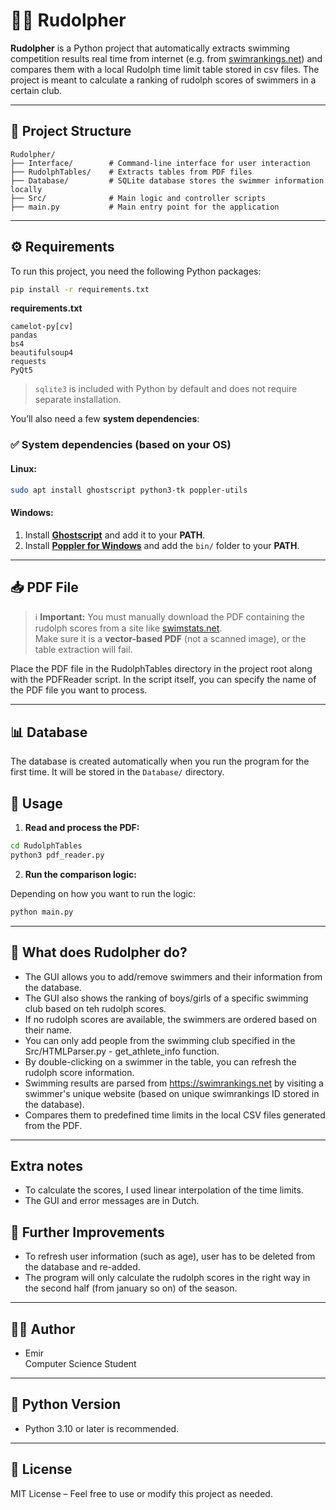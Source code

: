 # 🏊‍♂️ Rudolpher

**Rudolpher** is a Python project that automatically extracts swimming competition results real time from internet (e.g. from [swimrankings.net](https://www.swimrankings.net/)) and compares them with a local Rudolph time limit table stored in csv files. The project is meant to calculate a ranking of rudolph scores of swimmers in a certain club.

---

## 📁 Project Structure

```
Rudolpher/
├── Interface/        # Command-line interface for user interaction
├── RudolphTables/    # Extracts tables from PDF files
├── Database/         # SQLite database stores the swimmer information locally
├── Src/              # Main logic and controller scripts
├── main.py           # Main entry point for the application
```

---

## ⚙️ Requirements

To run this project, you need the following Python packages:

```bash
pip install -r requirements.txt
```

**requirements.txt**
```
camelot-py[cv]
pandas
bs4
beautifulsoup4
requests
PyQt5

```

> `sqlite3` is included with Python by default and does not require separate installation.

You’ll also need a few **system dependencies**:

### ✅ System dependencies (based on your OS)

#### Linux:
```bash
sudo apt install ghostscript python3-tk poppler-utils
```

#### Windows:
1. Install [**Ghostscript**](https://www.ghostscript.com/download/gsdnld.html) and add it to your **PATH**.
2. Install [**Poppler for Windows**](https://github.com/oschwartz10612/poppler-windows/releases) and add the `bin/` folder to your **PATH**.

---

## 📥 PDF File

> ℹ️ **Important:** You must manually download the PDF containing the rudolph scores from a site like [swimstats.net](https://www.swimstats.net/rudolphtables).  
> Make sure it is a **vector-based PDF** (not a scanned image), or the table extraction will fail.

Place the PDF file in the RudolphTables directory in the project root along with the PDFReader script.
In the script itself, you can specify the name of the PDF file you want to process.

---

## 📊 Database
The database is created automatically when you run the program for the first time. It will be stored in the `Database/` directory.

## 🚀 Usage

1. **Read and process the PDF:**

```bash
cd RudolphTables
python3 pdf_reader.py 
```

2. **Run the comparison logic:**

Depending on how you want to run the logic:

```bash
python main.py
```
---

## 🧠 What does Rudolpher do?

- The GUI allows you to add/remove swimmers and their information from the database.
- The GUI also shows the ranking of boys/girls of a specific swimming club based on teh rudolph scores.
- If no rudolph scores are available, the swimmers are ordered based on their name.
- You can only add people from the swimming club specified in the Src/HTMLParser.py - get_athlete_info function.
- By double-clicking on a swimmer in the table, you can refresh the rudolph score information.
- Swimming results are parsed from https://swimrankings.net by visiting a swimmer's unique website (based on unique swimrankings ID stored in the database).
- Compares them to predefined time limits in the local CSV files generated from the PDF.
---

## Extra notes
- To calculate the scores, I used linear interpolation of the time limits.
- The GUI and error messages are in Dutch.

## 📝 Further Improvements
- To refresh user information (such as age), user has to be deleted from the database and re-added.
- The program will only calculate the rudolph scores in the right way in the second half (from january so on) of the season.

---

## 👨‍💻 Author

- Emir  
  Computer Science Student

---

## 🐍 Python Version

- Python 3.10 or later is recommended.

---

## 📃 License

MIT License – Feel free to use or modify this project as needed.
